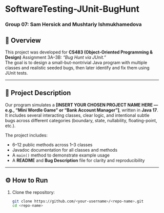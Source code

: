# SoftwareTesting-JUnit-BugHunt
### Group 07: Sam Hersick and Mushtariy Ishmukhamedova  

## 📘 Overview  
This project was developed for **CS483 (Object-Oriented Programming & Design)** Assignment 3A–3B: *“Bug Hunt via JUnit.”*  
The goal is to design a small-but-nontrivial Java program with multiple classes and realistic seeded bugs, then later identify and fix them using JUnit tests.

---

## 🧩 Project Description  
Our program simulates a **[INSERT YOUR CHOSEN PROJECT NAME HERE — e.g., “Mini Wordle Game” or “Bank Account Manager”]**, written in **Java 17**.  
It includes several interacting classes, clear logic, and intentional subtle bugs across different categories (boundary, state, nullability, floating-point, etc.).  

The project includes:
- 6–12 public methods across 1–3 classes  
- Javadoc documentation for all classes and methods  
- A `main()` method to demonstrate example usage  
- A **README** and **Bug Description** file for clarity and reproducibility  

---

## ⚙️ How to Run  
1. Clone the repository:
   ```bash
   git clone https://github.com/<your-username>/<repo-name>.git
   cd <repo-name>
